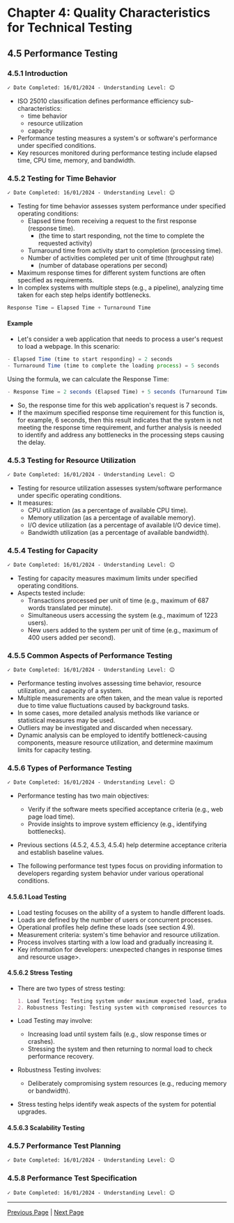 # Chapter 4: Quality Characteristics for Technical Testing

## 4.5 Performance Testing

### 4.5.1 Introduction

```markdown
✓ Date Completed: 16/01/2024 - Understanding Level: 😊
```

- ISO 25010 classification defines performance efficiency sub-characteristics:
  - time behavior
  - resource utilization
  - capacity
- Performance testing measures a system's or software's performance under specified conditions.
- Key resources monitored during performance testing include elapsed time, CPU time, memory, and bandwidth.

### 4.5.2 Testing for Time Behavior

```markdown
✓ Date Completed: 16/01/2024 - Understanding Level: 😊
```

- Testing for time behavior assesses system performance under specified operating conditions:
  - Elapsed time from receiving a request to the first response (response time).
    - (the time to start responding, not the time to complete the requested activity)
  - Turnaround time from activity start to completion (processing time).
  - Number of activities completed per unit of time (throughput rate)
    - (number of database operations per second)
- Maximum response times for different system functions are often specified as requirements.
- In complex systems with multiple steps (e.g., a pipeline), analyzing time taken for each step helps identify bottlenecks.

```javascript
Response Time = Elapsed Time + Turnaround Time
```

#### Example

- Let's consider a web application that needs to process a user's request to load a webpage. In this scenario:

```javascript
- Elapsed Time (time to start responding) = 2 seconds
- Turnaround Time (time to complete the loading process) = 5 seconds
```

Using the formula, we can calculate the Response Time:

```javascript
- Response Time = 2 seconds (Elapsed Time) + 5 seconds (Turnaround Time) = 7 seconds
```

- So, the response time for this web application's request is 7 seconds.
- If the maximum specified response time requirement for this function is, for example, 6 seconds, then this result indicates that the system is not meeting the response time requirement, and further analysis is needed to identify and address any bottlenecks in the processing steps causing the delay.

### 4.5.3 Testing for Resource Utilization

```markdown
✓ Date Completed: 16/01/2024 - Understanding Level: 😊
```

- Testing for resource utilization assesses system/software performance under specific operating conditions.
- It measures:
  - CPU utilization (as a percentage of available CPU time).
  - Memory utilization (as a percentage of available memory).
  - I/O device utilization (as a percentage of available I/O device time).
  - Bandwidth utilization (as a percentage of available bandwidth).

### 4.5.4 Testing for Capacity

```markdown
✓ Date Completed: 16/01/2024 - Understanding Level: 😊
```

- Testing for capacity measures maximum limits under specified operating conditions.
- Aspects tested include:
  - Transactions processed per unit of time (e.g., maximum of 687 words translated per minute).
  - Simultaneous users accessing the system (e.g., maximum of 1223 users).
  - New users added to the system per unit of time (e.g., maximum of 400 users added per second).

### 4.5.5 Common Aspects of Performance Testing

```markdown
✓ Date Completed: 16/01/2024 - Understanding Level: 😊
```

- Performance testing involves assessing time behavior, resource utilization, and capacity of a system.
- Multiple measurements are often taken, and the mean value is reported due to time value fluctuations caused by background tasks.
- In some cases, more detailed analysis methods like variance or statistical measures may be used.
- Outliers may be investigated and discarded when necessary.
- Dynamic analysis can be employed to identify bottleneck-causing components, measure resource utilization, and determine maximum limits for capacity testing.

### 4.5.6 Types of Performance Testing

```markdown
✓ Date Completed: 16/01/2024 - Understanding Level: 😊
```

- Performance testing has two main objectives:

  - Verify if the software meets specified acceptance criteria (e.g., web page load time).
  - Provide insights to improve system efficiency (e.g., identifying bottlenecks).

- Previous sections (4.5.2, 4.5.3, 4.5.4) help determine acceptance criteria and establish baseline values.
- The following performance test types focus on providing information to developers regarding system behavior under various operational conditions.

#### 4.5.6.1 Load Testing

- Load testing focuses on the ability of a system to handle different loads.
- Loads are defined by the number of users or concurrent processes.
- Operational profiles help define these loads (see section 4.9).
- Measurement criteria: system's time behavior and resource utilization.
- Process involves starting with a low load and gradually increasing it.
- Key information for developers: unexpected changes in response times and resource usage>.

#### 4.5.6.2 Stress Testing

- There are two types of stress testing:

  ```markdown
  1. Load Testing: Testing system under maximum expected load, gradually increasing until failure.
  2. Robustness Testing: Testing system with compromised resources to assess performance.
  ```

- Load Testing may involve:
  - Increasing load until system fails (e.g., slow response times or crashes).
  - Stressing the system and then returning to normal load to check performance recovery.
- Robustness Testing involves:
  - Deliberately compromising system resources (e.g., reducing memory or bandwidth).
- Stress testing helps identify weak aspects of the system for potential upgrades.

#### 4.5.6.3 Scalability Testing

### 4.5.7 Performance Test Planning

```markdown
✓ Date Completed: 16/01/2024 - Understanding Level: 😊
```

### 4.5.8 Performance Test Specification

```markdown
✓ Date Completed: 16/01/2024 - Understanding Level: 😊
```

---

[Previous Page](4.4-reliability-testing.md) | [Next Page](4.6-maintainability-testing.md)
